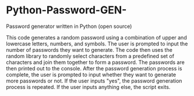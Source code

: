 # Python-Password-GEN-
Password generator written in Python (open source)

This code generates a random password using a combination of upper and lowercase letters, numbers, and symbols. The user is prompted to input the number of passwords they want to generate. The code then uses the random library to randomly select characters from a predefined set of characters and join them together to form a password. The passwords are then printed out to the console. After the password generation process is complete, the user is prompted to input whether they want to generate more passwords or not. If the user inputs "yes", the password generation process is repeated. If the user inputs anything else, the script exits.
